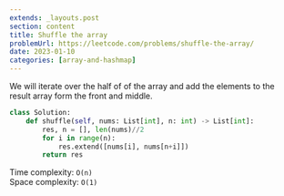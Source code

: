 ```yaml
---
extends: _layouts.post
section: content
title: Shuffle the array
problemUrl: https://leetcode.com/problems/shuffle-the-array/
date: 2023-01-10
categories: [array-and-hashmap]
---
```


We will iterate over the half of of the array and add the elements to the result array form the front and middle.

```python
class Solution:
    def shuffle(self, nums: List[int], n: int) -> List[int]:
        res, n = [], len(nums)//2
        for i in range(n):
            res.extend([nums[i], nums[n+i]])
        return res
```

Time complexity: `O(n)` <br/>
Space complexity: `O(1)`